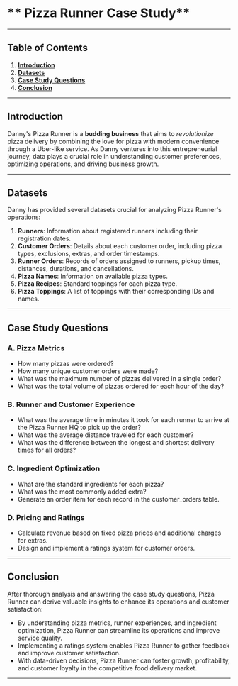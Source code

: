 # ** Pizza Runner Case Study**

---

## Table of Contents

1. [**Introduction**](#introduction)
2. [**Datasets**](#datasets)
3. [**Case Study Questions**](#case-study-questions)
4. [**Conclusion**](#conclusion)

---

## Introduction

Danny's Pizza Runner is a **budding business** that aims to *revolutionize* pizza delivery by combining the love for pizza with modern convenience through a Uber-like service. As Danny ventures into this entrepreneurial journey, data plays a crucial role in understanding customer preferences, optimizing operations, and driving business growth.

---

## Datasets

Danny has provided several datasets crucial for analyzing Pizza Runner's operations:

1. **Runners**: Information about registered runners including their registration dates.
2. **Customer Orders**: Details about each customer order, including pizza types, exclusions, extras, and order timestamps.
3. **Runner Orders**: Records of orders assigned to runners, pickup times, distances, durations, and cancellations.
4. **Pizza Names**: Information on available pizza types.
5. **Pizza Recipes**: Standard toppings for each pizza type.
6. **Pizza Toppings**: A list of toppings with their corresponding IDs and names.

---

## Case Study Questions

### A. Pizza Metrics
- How many pizzas were ordered?
- How many unique customer orders were made?
- What was the maximum number of pizzas delivered in a single order?
- What was the total volume of pizzas ordered for each hour of the day?

### B. Runner and Customer Experience
- What was the average time in minutes it took for each runner to arrive at the Pizza Runner HQ to pick up the order?
- What was the average distance traveled for each customer?
- What was the difference between the longest and shortest delivery times for all orders?

### C. Ingredient Optimization
- What are the standard ingredients for each pizza?
- What was the most commonly added extra?
- Generate an order item for each record in the customer_orders table.

### D. Pricing and Ratings
- Calculate revenue based on fixed pizza prices and additional charges for extras.
- Design and implement a ratings system for customer orders.

---

## Conclusion

After thorough analysis and answering the case study questions, Pizza Runner can derive valuable insights to enhance its operations and customer satisfaction:

- By understanding pizza metrics, runner experiences, and ingredient optimization, Pizza Runner can streamline its operations and improve service quality.
- Implementing a ratings system enables Pizza Runner to gather feedback and improve customer satisfaction.
- With data-driven decisions, Pizza Runner can foster growth, profitability, and customer loyalty in the competitive food delivery market.

--- 
